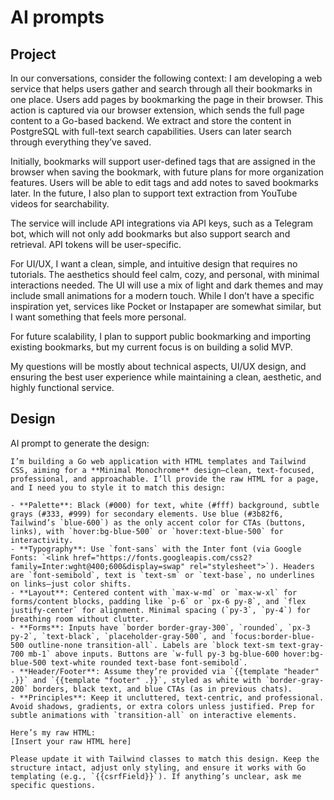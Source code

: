 # AI prompts

## Project

In our conversations, consider the following context: I am developing a web service that helps users gather and search through all their bookmarks in one place. Users add pages by bookmarking the page in their browser. This action is captured via our browser extension, which sends the full page content to a Go-based backend. We extract and store the content in PostgreSQL with full-text search capabilities. Users can later search through everything they’ve saved.

Initially, bookmarks will support user-defined tags that are assigned in the browser when saving the bookmark, with future plans for more organization features. Users will be able to edit tags and add notes to saved bookmarks later. In the future, I also plan to support text extraction from YouTube videos for searchability.

The service will include API integrations via API keys, such as a Telegram bot, which will not only add bookmarks but also support search and retrieval. API tokens will be user-specific.

For UI/UX, I want a clean, simple, and intuitive design that requires no tutorials. The aesthetics should feel calm, cozy, and personal, with minimal interactions needed. The UI will use a mix of light and dark themes and may include small animations for a modern touch. While I don’t have a specific inspiration yet, services like Pocket or Instapaper are somewhat similar, but I want something that feels more personal.

For future scalability, I plan to support public bookmarking and importing existing bookmarks, but my current focus is on building a solid MVP.

My questions will be mostly about technical aspects, UI/UX design, and ensuring the best user experience while maintaining a clean, aesthetic, and highly functional service.

## Design

AI prompt to generate the design:

```
I’m building a Go web application with HTML templates and Tailwind CSS, aiming for a **Minimal Monochrome** design—clean, text-focused, professional, and approachable. I’ll provide the raw HTML for a page, and I need you to style it to match this design:

- **Palette**: Black (#000) for text, white (#fff) background, subtle grays (#333, #999) for secondary elements. Use blue (#3b82f6, Tailwind’s `blue-600`) as the only accent color for CTAs (buttons, links), with `hover:bg-blue-500` or `hover:text-blue-500` for interactivity.
- **Typography**: Use `font-sans` with the Inter font (via Google Fonts: `<link href="https://fonts.googleapis.com/css2?family=Inter:wght@400;600&display=swap" rel="stylesheet">`). Headers are `font-semibold`, text is `text-sm` or `text-base`, no underlines on links—just color shifts.
- **Layout**: Centered content with `max-w-md` or `max-w-xl` for forms/content blocks, padding like `p-6` or `px-6 py-8`, and `flex justify-center` for alignment. Minimal spacing (`py-3`, `py-4`) for breathing room without clutter.
- **Forms**: Inputs have `border border-gray-300`, `rounded`, `px-3 py-2`, `text-black`, `placeholder-gray-500`, and `focus:border-blue-500 outline-none transition-all`. Labels are `block text-sm text-gray-700 mb-1` above inputs. Buttons are `w-full py-3 bg-blue-600 hover:bg-blue-500 text-white rounded text-base font-semibold`.
- **Header/Footer**: Assume they’re provided via `{{template "header" .}}` and `{{template "footer" .}}`, styled as white with `border-gray-200` borders, black text, and blue CTAs (as in previous chats).
- **Principles**: Keep it uncluttered, text-centric, and professional. Avoid shadows, gradients, or extra colors unless justified. Prep for subtle animations with `transition-all` on interactive elements.

Here’s my raw HTML:
[Insert your raw HTML here]

Please update it with Tailwind classes to match this design. Keep the structure intact, adjust only styling, and ensure it works with Go templating (e.g., `{{csrfField}}`). If anything’s unclear, ask me specific questions.
```
